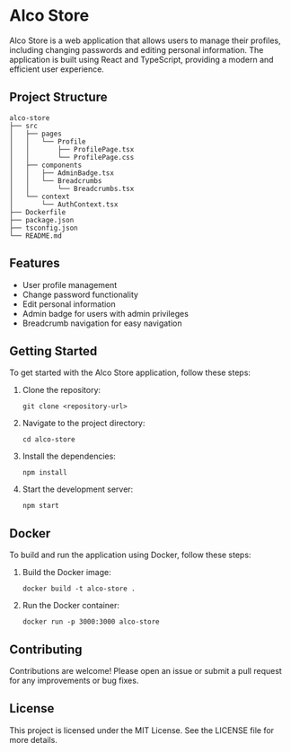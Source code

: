 # Alco Store

Alco Store is a web application that allows users to manage their profiles, including changing passwords and editing personal information. The application is built using React and TypeScript, providing a modern and efficient user experience.

## Project Structure

```
alco-store
├── src
│   ├── pages
│   │   └── Profile
│   │       ├── ProfilePage.tsx
│   │       └── ProfilePage.css
│   ├── components
│   │   ├── AdminBadge.tsx
│   │   └── Breadcrumbs
│   │       └── Breadcrumbs.tsx
│   └── context
│       └── AuthContext.tsx
├── Dockerfile
├── package.json
├── tsconfig.json
└── README.md
```

## Features

- User profile management
- Change password functionality
- Edit personal information
- Admin badge for users with admin privileges
- Breadcrumb navigation for easy navigation

## Getting Started

To get started with the Alco Store application, follow these steps:

1. Clone the repository:
   ```
   git clone <repository-url>
   ```

2. Navigate to the project directory:
   ```
   cd alco-store
   ```

3. Install the dependencies:
   ```
   npm install
   ```

4. Start the development server:
   ```
   npm start
   ```

## Docker

To build and run the application using Docker, follow these steps:

1. Build the Docker image:
   ```
   docker build -t alco-store .
   ```

2. Run the Docker container:
   ```
   docker run -p 3000:3000 alco-store
   ```

## Contributing

Contributions are welcome! Please open an issue or submit a pull request for any improvements or bug fixes.

## License

This project is licensed under the MIT License. See the LICENSE file for more details.
